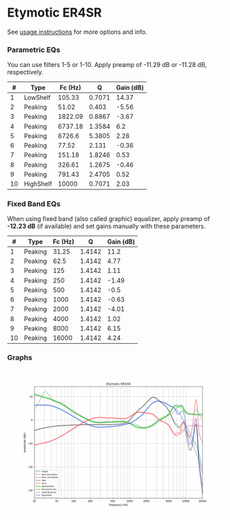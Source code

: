 # Etymotic ER4SR
See [usage instructions](https://github.com/jaakkopasanen/AutoEq#usage) for more options and info.

### Parametric EQs
You can use filters 1-5 or 1-10. Apply preamp of -11.29 dB or -11.28 dB, respectively.

|   # | Type      |   Fc (Hz) |      Q |   Gain (dB) |
|-----|-----------|-----------|--------|-------------|
|   1 | LowShelf  |    105.33 | 0.7071 |       14.37 |
|   2 | Peaking   |     51.02 | 0.403  |       -5.56 |
|   3 | Peaking   |   1822.09 | 0.8867 |       -3.67 |
|   4 | Peaking   |   6737.18 | 1.3584 |        6.2  |
|   5 | Peaking   |   8726.6  | 5.3805 |        2.28 |
|   6 | Peaking   |     77.52 | 2.131  |       -0.36 |
|   7 | Peaking   |    151.18 | 1.8246 |        0.53 |
|   8 | Peaking   |    326.61 | 1.2675 |       -0.46 |
|   9 | Peaking   |    791.43 | 2.4705 |        0.52 |
|  10 | HighShelf |  10000    | 0.7071 |        2.03 |

### Fixed Band EQs
When using fixed band (also called graphic) equalizer, apply preamp of **-12.23 dB** (if available) and set gains manually with these parameters.

|   # | Type    |   Fc (Hz) |      Q |   Gain (dB) |
|-----|---------|-----------|--------|-------------|
|   1 | Peaking |     31.25 | 1.4142 |       11.2  |
|   2 | Peaking |     62.5  | 1.4142 |        4.77 |
|   3 | Peaking |    125    | 1.4142 |        1.11 |
|   4 | Peaking |    250    | 1.4142 |       -1.49 |
|   5 | Peaking |    500    | 1.4142 |       -0.5  |
|   6 | Peaking |   1000    | 1.4142 |       -0.63 |
|   7 | Peaking |   2000    | 1.4142 |       -4.01 |
|   8 | Peaking |   4000    | 1.4142 |        1.02 |
|   9 | Peaking |   8000    | 1.4142 |        6.15 |
|  10 | Peaking |  16000    | 1.4142 |        4.24 |

### Graphs
![](./Etymotic%20ER4SR.png)
